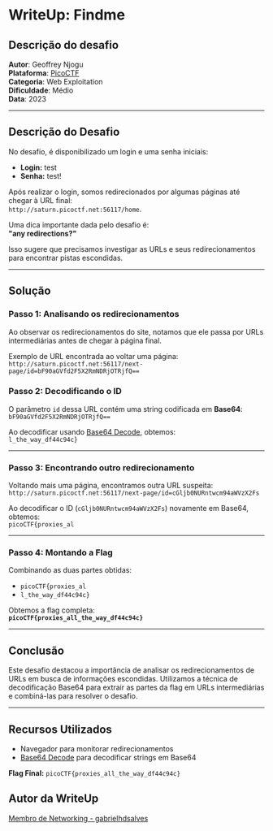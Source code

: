 # WriteUp: Findme


## Descrição do desafio
**Autor**: Geoffrey Njogu \
**Plataforma**: [PicoCTF](https://play.picoctf.org/practice/challenge/349?category=1&difficulty=2&page=1) \
**Categoria**: Web Exploitation \
**Dificuldade**: Médio \
**Data**: 2023 

---

## Descrição do Desafio

No desafio, é disponibilizado um login e uma senha iniciais:  
- **Login:** test  
- **Senha:** test!  

Após realizar o login, somos redirecionados por algumas páginas até chegar à URL final:  
`http://saturn.picoctf.net:56117/home`.

Uma dica importante dada pelo desafio é:  
**"any redirections?"**

Isso sugere que precisamos investigar as URLs e seus redirecionamentos para encontrar pistas escondidas.

---

## Solução

### Passo 1: Analisando os redirecionamentos

Ao observar os redirecionamentos do site, notamos que ele passa por URLs intermediárias antes de chegar à página final.

Exemplo de URL encontrada ao voltar uma página:  
`http://saturn.picoctf.net:56117/next-page/id=bF90aGVfd2F5X2RmNDRjOTRjfQ==`

### Passo 2: Decodificando o ID

O parâmetro `id` dessa URL contém uma string codificada em **Base64**:  
`bF90aGVfd2F5X2RmNDRjOTRjfQ==`

Ao decodificar usando [Base64 Decode](https://www.base64decode.org/), obtemos:  
`l_the_way_df44c94c}`

---

### Passo 3: Encontrando outro redirecionamento

Voltando mais uma página, encontramos outra URL suspeita:  
`http://saturn.picoctf.net:56117/next-page/id=cGljb0NURntwcm94aWVzX2Fs`

Ao decodificar o ID (`cGljb0NURntwcm94aWVzX2Fs`) novamente em Base64, obtemos:  
`picoCTF{proxies_al`

---

### Passo 4: Montando a Flag

Combinando as duas partes obtidas:  
- `picoCTF{proxies_al`  
- `l_the_way_df44c94c}`  

Obtemos a flag completa:  
**`picoCTF{proxies_all_the_way_df44c94c}`**

---

## Conclusão

Este desafio destacou a importância de analisar os redirecionamentos de URLs em busca de informações escondidas. Utilizamos a técnica de decodificação Base64 para extrair as partes da flag em URLs intermediárias e combiná-las para resolver o desafio.

---

## Recursos Utilizados

- Navegador para monitorar redirecionamentos
- [Base64 Decode](https://www.base64decode.org/) para decodificar strings em Base64

**Flag Final:** `picoCTF{proxies_all_the_way_df44c94c}`

## Autor da WriteUp
[Membro de Networking - gabrielhdsalves](https://github.com/gabrielhdsalves)